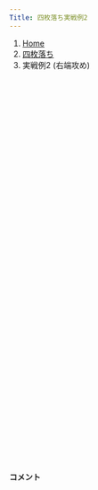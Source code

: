 ```yaml
---
Title: 四枚落ち実戦例2
---
```

<nav aria-label="breadcrumb">
  <ol class="breadcrumb mb-3">
    <li class="breadcrumb-item"><a href="/shogi-beginners/">Home</a></li>
    <li class="breadcrumb-item"><a href="/shogi-beginners/4mai/">四枚落ち</a></li>
    <li class="breadcrumb-item active" aria-current="page">実戦例2 (右端攻め)</li>
  </ol>
</nav>
<div class="row">
  <div class="col-lg-1"></div>
  <div class="col-sm" tabindex="-1">
    <script id="example-kif" type="kif">
手合割：四枚落ち
下手：下手
上手：上手
手数----指手---------消費時間--
*<ruby>右端<rt>みぎはし</rt></ruby><ruby>攻<rt>せ</rt></ruby>めの<ruby>勝<rt>か</rt></ruby>ち<ruby>方<rt>かた</rt></ruby>をおぼえましょう。
*<div class="text-center"><img class="img-fluid pt-3 w-50" src="/shogi-beginners/img/cat23.png"></div>
   1 ６二銀(71)
   2 ７六歩(77)
   3 ５四歩(53)
   4 ２六歩(27)
   5 ５三銀(62)
   6 ２五歩(26)
   7 ３二金(41)
   8 ２四歩(25)
   9 同　歩(23)
  10 同　飛(28)
  11 ２三歩打
  12 ２八飛(24)
  13 ５二玉(51)
  14 ３八銀(39)
  15 ４四歩(43)
  16 ２七銀(38)
  17 ４三玉(52)
  18 ３六銀(27)
  19 ３四歩(33)
  20 １六歩(17)
  21 ２二銀(31)
  22 １五歩(16)
  23 ５二金(61)
  24 ２五銀(36)
  25 ４二金(52)
  26 ６八銀(79)
  27 ６四銀(53)
  28 ７八金(69)
  29 ７四歩(73)
  30 ６九玉(59)
  31 ８四歩(83)
  32 ５八金(49)
  33 ８五歩(84)
  34 ５六歩(57)
  35 ３三金(42)
  36 ９六歩(97)
  37 ７五歩(74)
  38 同　歩(76)
  39 同　銀(64)
  40 ７二歩打
  41 ７三桂(81)
  42 ７一歩成(72)
  43 ６五桂(73)
  44 ７二と(71)
  45 ８六歩(85)
  46 同　歩(87)
  47 同　銀(75)
  48 ８七歩打
  49 ７七歩打
  50 同　桂(89)
  51 同　桂成(65)
  52 同　銀(68)
  53 同　銀成(86)
  54 同　角(88)
  55 ６五桂打
  56 ８六角(77)
  57 ７七歩打
  58 ６八金(78)
  59 ７八銀打
  60 同　金(68)
  61 同　歩成(77)
  62 同　玉(69)
  63 ７六金打
  64 ６二と(72)
  65 ７七桂成(65)
  66 同　角(86)
  67 同　金(76)
  68 同　玉(78)
  69 ４二金(32)
  70 ６三と(62)
  71 ３九角打
  72 ２六飛(28)
  73 ８四角成(39)
  74 ６四銀打
  75 ３二玉(43)
  76 ５三と(63)
  77 同　金(42)
  78 同　銀成(64)
  79 ７六歩打
  80 同　玉(77)
  81 ３一銀(22)
  82 ３四銀(25)
  83 同　金(33)
  84 ４三銀打
  85 ３三玉(32)
  86 ３四銀成(43)
  87 同　玉(33)
  88 ３五金打
  89 ３三玉(34)
  90 ３四金打
  91 ２二玉(33)
  92 ２三金(34)
  93 １一玉(22)
  94 １二金打
  95 投了
まで94手で下手の勝ち
    </script>
    <svg id="example" xmlns="http://www.w3.org/2000/svg" viewBox="0,0,400,540"></svg>
  </div>
  <div class="col-sm">
    <h4 class="pt-3">コメント</h4>
    <div id="comment"></div>
  </div>
  <div class="col-lg-1"></div>
</div>
